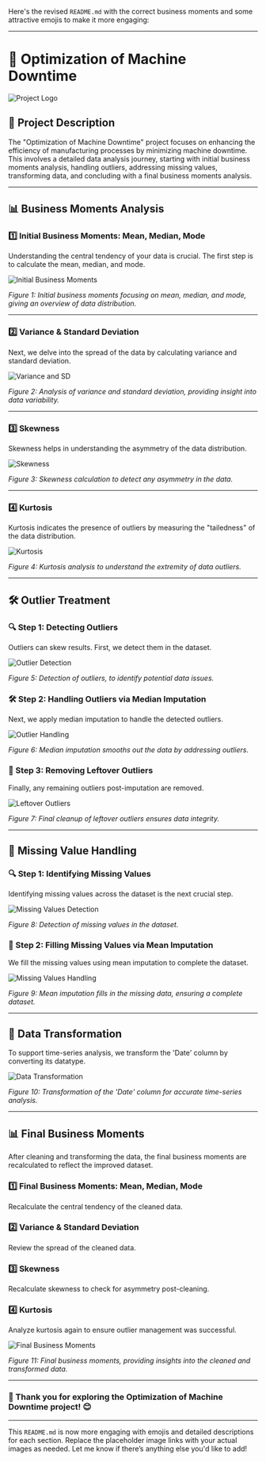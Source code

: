Here's the revised `README.md` with the correct business moments and some attractive emojis to make it more engaging:

---

# **🚀 Optimization of Machine Downtime**

![Project Logo](Images/img.PNG) <!-- Replace with your project logo if you have one -->

## **📝 Project Description**

The "Optimization of Machine Downtime" project focuses on enhancing the efficiency of manufacturing processes by minimizing machine downtime. This involves a detailed data analysis journey, starting with initial business moments analysis, handling outliers, addressing missing values, transforming data, and concluding with a final business moments analysis.

---

## **📊 Business Moments Analysis**

### **1️⃣ Initial Business Moments: Mean, Median, Mode**

Understanding the central tendency of your data is crucial. The first step is to calculate the mean, median, and mode.

![Initial Business Moments](Images/img1.PNG) <!-- Replace with an actual image of initial moments analysis -->

*Figure 1: Initial business moments focusing on mean, median, and mode, giving an overview of data distribution.*

---

### **2️⃣ Variance & Standard Deviation**

Next, we delve into the spread of the data by calculating variance and standard deviation.

![Variance and SD](Images/img2.PNG) <!-- Replace with an actual image showing variance and standard deviation calculation -->

*Figure 2: Analysis of variance and standard deviation, providing insight into data variability.*

---

### **3️⃣ Skewness**

Skewness helps in understanding the asymmetry of the data distribution.

![Skewness](Images/img3.PNG) <!-- Replace with an actual image showing skewness calculation -->

*Figure 3: Skewness calculation to detect any asymmetry in the data.*

---

### **4️⃣ Kurtosis**

Kurtosis indicates the presence of outliers by measuring the "tailedness" of the data distribution.

![Kurtosis](Images/img4.PNG) <!-- Replace with an actual image showing kurtosis calculation -->

*Figure 4: Kurtosis analysis to understand the extremity of data outliers.*

---

## **🛠️ Outlier Treatment**

### **🔍 Step 1: Detecting Outliers**

Outliers can skew results. First, we detect them in the dataset.

![Outlier Detection](Images/img5.PNG) <!-- Replace with an actual image showing outlier detection process -->

*Figure 5: Detection of outliers, to identify potential data issues.*

### **🛠️ Step 2: Handling Outliers via Median Imputation**

Next, we apply median imputation to handle the detected outliers.

![Outlier Handling](Images/img6.PNG) <!-- Replace with an actual image showing outlier handling via median imputation -->

*Figure 6: Median imputation smooths out the data by addressing outliers.*

### **🧹 Step 3: Removing Leftover Outliers**

Finally, any remaining outliers post-imputation are removed.

![Leftover Outliers](Images/img7.PNG) <!-- Replace with an actual image showing removal of leftover outliers -->

*Figure 7: Final cleanup of leftover outliers ensures data integrity.*

---

## **🔧 Missing Value Handling**

### **🔍 Step 1: Identifying Missing Values**

Identifying missing values across the dataset is the next crucial step.

![Missing Values Detection](Images/img8.PNG) <!-- Replace with an actual image showing missing values detection -->

*Figure 8: Detection of missing values in the dataset.*

### **🔧 Step 2: Filling Missing Values via Mean Imputation**

We fill the missing values using mean imputation to complete the dataset.

![Missing Values Handling](Images/img9.PNG) <!-- Replace with an actual image showing missing values filled with mean imputation -->

*Figure 9: Mean imputation fills in the missing data, ensuring a complete dataset.*

---

## **📅 Data Transformation**

To support time-series analysis, we transform the 'Date' column by converting its datatype.

![Data Transformation](Images/img10.PNG) <!-- Replace with an actual image showing data transformation process -->

*Figure 10: Transformation of the 'Date' column for accurate time-series analysis.*

---

## **📊 Final Business Moments**

After cleaning and transforming the data, the final business moments are recalculated to reflect the improved dataset.

### **1️⃣ Final Business Moments: Mean, Median, Mode**

Recalculate the central tendency of the cleaned data.

### **2️⃣ Variance & Standard Deviation**

Review the spread of the cleaned data.

### **3️⃣ Skewness**

Recalculate skewness to check for asymmetry post-cleaning.

### **4️⃣ Kurtosis**

Analyze kurtosis again to ensure outlier management was successful.

![Final Business Moments](Images/img11.PNG) <!-- Replace with an actual image of final moments analysis -->

*Figure 11: Final business moments, providing insights into the cleaned and transformed data.*

---

### **🎉 Thank you for exploring the Optimization of Machine Downtime project!** 😊

---

This `README.md` is now more engaging with emojis and detailed descriptions for each section. Replace the placeholder image links with your actual images as needed. Let me know if there’s anything else you'd like to add!
